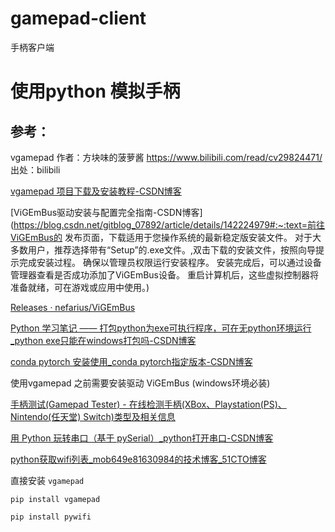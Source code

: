 # gamepad-client
手柄客户端

# 使用python 模拟手柄

## 参考：

vgamepad 作者：方块味的菠萝酱 https://www.bilibili.com/read/cv29824471/ 出处：bilibili

[vgamepad 项目下载及安装教程-CSDN博客](https://blog.csdn.net/gitblog_01300/article/details/143043370)

[ViGEmBus驱动安装与配置完全指南-CSDN博客](https://blog.csdn.net/gitblog_07892/article/details/142224979#:~:text=前往ViGEmBus的 发布页面，下载适用于您操作系统的最新稳定版安装文件。 对于大多数用户，推荐选择带有“Setup”的.exe文件。,双击下载的安装文件，按照向导提示完成安装过程。 确保以管理员权限运行安装程序。 安装完成后，可以通过设备管理器查看是否成功添加了ViGEmBus设备。 重启计算机后，这些虚拟控制器将准备就绪，可在游戏或应用中使用。)

[Releases · nefarius/ViGEmBus](https://github.com/nefarius/ViGEmBus/releases)

[Python 学习笔记 —— 打包python为exe可执行程序，可在无python环境运行_python exe只能在windows打包吗-CSDN博客](https://blog.csdn.net/wwb1990/article/details/107028852)

[conda pytorch 安装使用_conda pytorch指定版本-CSDN博客](https://blog.csdn.net/qq_44179528/article/details/143676324)

使用vgamepad 之前需要安装驱动 ViGEmBus (windows环境必装)

[手柄测试(Gamepad Tester) - 在线检测手柄(XBox、Playstation(PS)、Nintendo(任天堂) Switch)类型及相关信息](https://www.9slab.com/gamepad/home)

[用 Python 玩转串口（基于 pySerial）_python打开串口-CSDN博客](https://blog.csdn.net/bryanwang_3099/article/details/120493736)

[python获取wifi列表_mob649e81630984的技术博客_51CTO博客](https://blog.51cto.com/u_16175494/11976110)



直接安装 `vgamepad`

```shell
pip install vgamepad
```

```
pip install pywifi
```

